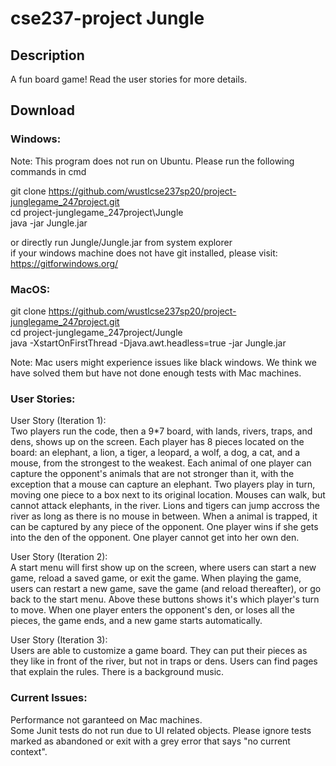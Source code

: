 # cse237-project Jungle

## Description
A fun board game! Read the user stories for more details.

## Download

### Windows:
Note: This program does not run on Ubuntu. Please run the following commands in cmd

git clone https://github.com/wustlcse237sp20/project-junglegame_247project.git \
cd project-junglegame_247project\Jungle \
java -jar Jungle.jar

or directly run Jungle/Jungle.jar from system explorer\
if your windows machine does not have git installed, please visit: \
https://gitforwindows.org/

### MacOS:

git clone https://github.com/wustlcse237sp20/project-junglegame_247project.git \
cd project-junglegame_247project/Jungle \
java -XstartOnFirstThread -Djava.awt.headless=true -jar Jungle.jar

Note: Mac users might experience issues like black windows. We think we have solved them but have not done enough tests with Mac machines.

### User Stories:
User Story (Iteration 1): \
  Two players run the code, then a 9*7 board, with lands, rivers, traps, and dens, shows up on the screen. Each player has 8 pieces located on the board: an elephant, a lion, a tiger, a leopard, a wolf, a dog, a cat, and a mouse, from the strongest to the weakest. Each animal of one player can capture the opponent's animals that are not stronger than it, with the exception that a mouse can capture an elephant. Two players play in turn, moving one piece to a box next to its original location. Mouses can walk, but cannot attack elephants, in the river. Lions and tigers can jump accross the river as long as there is no mouse in between. When a animal is trapped, it can be captured by any piece of the opponent. One player wins if she gets into the den of the opponent. One player cannot get into her own den.

User Story (Iteration 2): \
  A start menu will first show up on the screen, where users can start a new game, reload a saved game, or exit the game. When playing the game, users can restart a new game, save the game (and reload thereafter), or go back to the start menu. Above these buttons shows it's which player's turn to move. When one player enters the opponent's den, or loses all the pieces, the game ends, and a new game starts automatically.

User Story (Iteration 3): \
  Users are able to customize a game board. They can put their pieces as they like in front of the river, but not in traps or dens. Users can find pages that explain the rules. There is a background music.

### Current Issues:
  Performance not garanteed on Mac machines. \
  Some Junit tests do not run due to UI related objects. Please ignore tests marked as abandoned or exit with a grey error that says "no current context".
